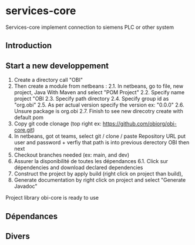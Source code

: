 # services-core

Services-core implement connection to siemens PLC or other system


## Introduction

## Start a new developpement
1. Create a directory call "OBI"
2. Then create a module from netbeans :
2.1. In netbeans, go to file, new project, Java With Maven and select "POM Project"
2.2. Specify name project "OBI
2.3. Specify path directory
2.4. Specify group id as "org.obi"
2.5. As per actual version specify the version ex: "0.0.0"
2.6. Unsure package is org.obi
2.7. Finish to see new direcotry create with default pom
3. Copy git code clonage (top right ex: https://github.com/obiorg/obi-core.git)
4. In netbeans, got ot teams, select git / clone / paste Repository URL put user and password + verfiy that path is into previous derectory OBI then next
5. Checkout branches needed (ex: main, and dev)
6. Assurer la disponibilité de toutes les dépendances
6.1. Click sur dépendencies and download declared dependencies
7. Construct the project by apply build (right click on project than build),
8. Generate documentation by right click on project and select "Generate Javadoc"

Project library obi-core is ready to use


## Dépendances

## Divers




